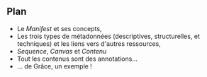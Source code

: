 ## Plan

- Le *Manifest* et ses concepts,
- Les trois types de métadonnées (descriptives, structurelles, et techniques) et les liens vers d'autres ressources,
- *Sequence*, *Canvas* et *Contenu*
- Tout les contenus sont des annotations...
- ... de Grâce, un exemple !